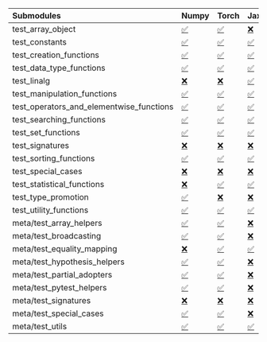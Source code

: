 | Submodules                               | Numpy                                                                                                                           | Torch                                                                                                                           | Jax                                                                                                                             | Tensorflow                                                                                                                      |
|:-----------------------------------------|:--------------------------------------------------------------------------------------------------------------------------------|:--------------------------------------------------------------------------------------------------------------------------------|:--------------------------------------------------------------------------------------------------------------------------------|:--------------------------------------------------------------------------------------------------------------------------------|
| test_array_object                        | <a href="https://github.com/unifyai/ivy/runs/8226208210?check_suite_focus=true" rel="noopener noreferrer" target="_blank">✅</a> | <a href="https://github.com/unifyai/ivy/runs/8226211401?check_suite_focus=true" rel="noopener noreferrer" target="_blank">✅</a> | <a href="https://github.com/unifyai/ivy/runs/8226214040?check_suite_focus=true" rel="noopener noreferrer" target="_blank">❌</a> | <a href="https://github.com/unifyai/ivy/runs/8226217855?check_suite_focus=true" rel="noopener noreferrer" target="_blank">✅</a> |
| test_constants                           | <a href="https://github.com/unifyai/ivy/runs/8226208428?check_suite_focus=true" rel="noopener noreferrer" target="_blank">✅</a> | <a href="https://github.com/unifyai/ivy/runs/8226211490?check_suite_focus=true" rel="noopener noreferrer" target="_blank">✅</a> | <a href="https://github.com/unifyai/ivy/runs/8226214183?check_suite_focus=true" rel="noopener noreferrer" target="_blank">✅</a> | <a href="https://github.com/unifyai/ivy/runs/8226217962?check_suite_focus=true" rel="noopener noreferrer" target="_blank">✅</a> |
| test_creation_functions                  | <a href="https://github.com/unifyai/ivy/runs/8226208566?check_suite_focus=true" rel="noopener noreferrer" target="_blank">✅</a> | <a href="https://github.com/unifyai/ivy/runs/8226211612?check_suite_focus=true" rel="noopener noreferrer" target="_blank">✅</a> | <a href="https://github.com/unifyai/ivy/runs/8226214380?check_suite_focus=true" rel="noopener noreferrer" target="_blank">✅</a> | <a href="https://github.com/unifyai/ivy/runs/8226218128?check_suite_focus=true" rel="noopener noreferrer" target="_blank">✅</a> |
| test_data_type_functions                 | <a href="https://github.com/unifyai/ivy/runs/8226208715?check_suite_focus=true" rel="noopener noreferrer" target="_blank">✅</a> | <a href="https://github.com/unifyai/ivy/runs/8226211717?check_suite_focus=true" rel="noopener noreferrer" target="_blank">✅</a> | <a href="https://github.com/unifyai/ivy/runs/8226214524?check_suite_focus=true" rel="noopener noreferrer" target="_blank">✅</a> | <a href="https://github.com/unifyai/ivy/runs/8226218254?check_suite_focus=true" rel="noopener noreferrer" target="_blank">✅</a> |
| test_linalg                              | <a href="https://github.com/unifyai/ivy/runs/8226208868?check_suite_focus=true" rel="noopener noreferrer" target="_blank">❌</a> | <a href="https://github.com/unifyai/ivy/runs/8226211834?check_suite_focus=true" rel="noopener noreferrer" target="_blank">❌</a> | <a href="https://github.com/unifyai/ivy/runs/8226214662?check_suite_focus=true" rel="noopener noreferrer" target="_blank">✅</a> | <a href="https://github.com/unifyai/ivy/runs/8226218415?check_suite_focus=true" rel="noopener noreferrer" target="_blank">❌</a> |
| test_manipulation_functions              | <a href="https://github.com/unifyai/ivy/runs/8226209001?check_suite_focus=true" rel="noopener noreferrer" target="_blank">✅</a> | <a href="https://github.com/unifyai/ivy/runs/8226211940?check_suite_focus=true" rel="noopener noreferrer" target="_blank">✅</a> | <a href="https://github.com/unifyai/ivy/runs/8226214829?check_suite_focus=true" rel="noopener noreferrer" target="_blank">✅</a> | <a href="https://github.com/unifyai/ivy/runs/8226218535?check_suite_focus=true" rel="noopener noreferrer" target="_blank">✅</a> |
| test_operators_and_elementwise_functions | <a href="https://github.com/unifyai/ivy/runs/8226209123?check_suite_focus=true" rel="noopener noreferrer" target="_blank">✅</a> | <a href="https://github.com/unifyai/ivy/runs/8226212046?check_suite_focus=true" rel="noopener noreferrer" target="_blank">✅</a> | <a href="https://github.com/unifyai/ivy/runs/8226214977?check_suite_focus=true" rel="noopener noreferrer" target="_blank">✅</a> | <a href="https://github.com/unifyai/ivy/runs/8226218672?check_suite_focus=true" rel="noopener noreferrer" target="_blank">✅</a> |
| test_searching_functions                 | <a href="https://github.com/unifyai/ivy/runs/8226209275?check_suite_focus=true" rel="noopener noreferrer" target="_blank">✅</a> | <a href="https://github.com/unifyai/ivy/runs/8226212137?check_suite_focus=true" rel="noopener noreferrer" target="_blank">✅</a> | <a href="https://github.com/unifyai/ivy/runs/8226215113?check_suite_focus=true" rel="noopener noreferrer" target="_blank">✅</a> | <a href="https://github.com/unifyai/ivy/runs/8226218803?check_suite_focus=true" rel="noopener noreferrer" target="_blank">✅</a> |
| test_set_functions                       | <a href="https://github.com/unifyai/ivy/runs/8226209399?check_suite_focus=true" rel="noopener noreferrer" target="_blank">✅</a> | <a href="https://github.com/unifyai/ivy/runs/8226212249?check_suite_focus=true" rel="noopener noreferrer" target="_blank">✅</a> | <a href="https://github.com/unifyai/ivy/runs/8226215298?check_suite_focus=true" rel="noopener noreferrer" target="_blank">✅</a> | <a href="https://github.com/unifyai/ivy/runs/8226218935?check_suite_focus=true" rel="noopener noreferrer" target="_blank">✅</a> |
| test_signatures                          | <a href="https://github.com/unifyai/ivy/runs/8226209521?check_suite_focus=true" rel="noopener noreferrer" target="_blank">❌</a> | <a href="https://github.com/unifyai/ivy/runs/8226212360?check_suite_focus=true" rel="noopener noreferrer" target="_blank">❌</a> | <a href="https://github.com/unifyai/ivy/runs/8226215441?check_suite_focus=true" rel="noopener noreferrer" target="_blank">❌</a> | <a href="https://github.com/unifyai/ivy/runs/8226219069?check_suite_focus=true" rel="noopener noreferrer" target="_blank">❌</a> |
| test_sorting_functions                   | <a href="https://github.com/unifyai/ivy/runs/8226209656?check_suite_focus=true" rel="noopener noreferrer" target="_blank">✅</a> | <a href="https://github.com/unifyai/ivy/runs/8226212458?check_suite_focus=true" rel="noopener noreferrer" target="_blank">✅</a> | <a href="https://github.com/unifyai/ivy/runs/8226215567?check_suite_focus=true" rel="noopener noreferrer" target="_blank">✅</a> | <a href="https://github.com/unifyai/ivy/runs/8226219211?check_suite_focus=true" rel="noopener noreferrer" target="_blank">✅</a> |
| test_special_cases                       | <a href="https://github.com/unifyai/ivy/runs/8226209800?check_suite_focus=true" rel="noopener noreferrer" target="_blank">❌</a> | <a href="https://github.com/unifyai/ivy/runs/8226212602?check_suite_focus=true" rel="noopener noreferrer" target="_blank">❌</a> | <a href="https://github.com/unifyai/ivy/runs/8226215713?check_suite_focus=true" rel="noopener noreferrer" target="_blank">❌</a> | <a href="https://github.com/unifyai/ivy/runs/8226219331?check_suite_focus=true" rel="noopener noreferrer" target="_blank">❌</a> |
| test_statistical_functions               | <a href="https://github.com/unifyai/ivy/runs/8226209949?check_suite_focus=true" rel="noopener noreferrer" target="_blank">❌</a> | <a href="https://github.com/unifyai/ivy/runs/8226212709?check_suite_focus=true" rel="noopener noreferrer" target="_blank">✅</a> | <a href="https://github.com/unifyai/ivy/runs/8226215855?check_suite_focus=true" rel="noopener noreferrer" target="_blank">✅</a> | <a href="https://github.com/unifyai/ivy/runs/8226219450?check_suite_focus=true" rel="noopener noreferrer" target="_blank">❌</a> |
| test_type_promotion                      | <a href="https://github.com/unifyai/ivy/runs/8226210092?check_suite_focus=true" rel="noopener noreferrer" target="_blank">✅</a> | <a href="https://github.com/unifyai/ivy/runs/8226212785?check_suite_focus=true" rel="noopener noreferrer" target="_blank">❌</a> | <a href="https://github.com/unifyai/ivy/runs/8226216018?check_suite_focus=true" rel="noopener noreferrer" target="_blank">❌</a> | <a href="https://github.com/unifyai/ivy/runs/8226219579?check_suite_focus=true" rel="noopener noreferrer" target="_blank">❌</a> |
| test_utility_functions                   | <a href="https://github.com/unifyai/ivy/runs/8226210229?check_suite_focus=true" rel="noopener noreferrer" target="_blank">✅</a> | <a href="https://github.com/unifyai/ivy/runs/8226212892?check_suite_focus=true" rel="noopener noreferrer" target="_blank">✅</a> | <a href="https://github.com/unifyai/ivy/runs/8226216180?check_suite_focus=true" rel="noopener noreferrer" target="_blank">✅</a> | <a href="https://github.com/unifyai/ivy/runs/8226219705?check_suite_focus=true" rel="noopener noreferrer" target="_blank">✅</a> |
| meta/test_array_helpers                  | <a href="https://github.com/unifyai/ivy/runs/8226210337?check_suite_focus=true" rel="noopener noreferrer" target="_blank">✅</a> | <a href="https://github.com/unifyai/ivy/runs/8226212995?check_suite_focus=true" rel="noopener noreferrer" target="_blank">✅</a> | <a href="https://github.com/unifyai/ivy/runs/8226216345?check_suite_focus=true" rel="noopener noreferrer" target="_blank">❌</a> | <a href="https://github.com/unifyai/ivy/runs/8226219837?check_suite_focus=true" rel="noopener noreferrer" target="_blank">✅</a> |
| meta/test_broadcasting                   | <a href="https://github.com/unifyai/ivy/runs/8226210470?check_suite_focus=true" rel="noopener noreferrer" target="_blank">✅</a> | <a href="https://github.com/unifyai/ivy/runs/8226213088?check_suite_focus=true" rel="noopener noreferrer" target="_blank">✅</a> | <a href="https://github.com/unifyai/ivy/runs/8226216497?check_suite_focus=true" rel="noopener noreferrer" target="_blank">❌</a> | <a href="https://github.com/unifyai/ivy/runs/8226219977?check_suite_focus=true" rel="noopener noreferrer" target="_blank">✅</a> |
| meta/test_equality_mapping               | <a href="https://github.com/unifyai/ivy/runs/8226210622?check_suite_focus=true" rel="noopener noreferrer" target="_blank">❌</a> | <a href="https://github.com/unifyai/ivy/runs/8226213187?check_suite_focus=true" rel="noopener noreferrer" target="_blank">✅</a> | <a href="https://github.com/unifyai/ivy/runs/8226216645?check_suite_focus=true" rel="noopener noreferrer" target="_blank">✅</a> | <a href="https://github.com/unifyai/ivy/runs/8226220096?check_suite_focus=true" rel="noopener noreferrer" target="_blank">✅</a> |
| meta/test_hypothesis_helpers             | <a href="https://github.com/unifyai/ivy/runs/8226210721?check_suite_focus=true" rel="noopener noreferrer" target="_blank">✅</a> | <a href="https://github.com/unifyai/ivy/runs/8226213310?check_suite_focus=true" rel="noopener noreferrer" target="_blank">✅</a> | <a href="https://github.com/unifyai/ivy/runs/8226216803?check_suite_focus=true" rel="noopener noreferrer" target="_blank">❌</a> | <a href="https://github.com/unifyai/ivy/runs/8226220206?check_suite_focus=true" rel="noopener noreferrer" target="_blank">✅</a> |
| meta/test_partial_adopters               | <a href="https://github.com/unifyai/ivy/runs/8226210828?check_suite_focus=true" rel="noopener noreferrer" target="_blank">✅</a> | <a href="https://github.com/unifyai/ivy/runs/8226213480?check_suite_focus=true" rel="noopener noreferrer" target="_blank">✅</a> | <a href="https://github.com/unifyai/ivy/runs/8226216970?check_suite_focus=true" rel="noopener noreferrer" target="_blank">❌</a> | <a href="https://github.com/unifyai/ivy/runs/8226220382?check_suite_focus=true" rel="noopener noreferrer" target="_blank">✅</a> |
| meta/test_pytest_helpers                 | <a href="https://github.com/unifyai/ivy/runs/8226210913?check_suite_focus=true" rel="noopener noreferrer" target="_blank">✅</a> | <a href="https://github.com/unifyai/ivy/runs/8226213585?check_suite_focus=true" rel="noopener noreferrer" target="_blank">✅</a> | <a href="https://github.com/unifyai/ivy/runs/8226217167?check_suite_focus=true" rel="noopener noreferrer" target="_blank">❌</a> | <a href="https://github.com/unifyai/ivy/runs/8226220474?check_suite_focus=true" rel="noopener noreferrer" target="_blank">✅</a> |
| meta/test_signatures                     | <a href="https://github.com/unifyai/ivy/runs/8226211090?check_suite_focus=true" rel="noopener noreferrer" target="_blank">❌</a> | <a href="https://github.com/unifyai/ivy/runs/8226213694?check_suite_focus=true" rel="noopener noreferrer" target="_blank">❌</a> | <a href="https://github.com/unifyai/ivy/runs/8226217317?check_suite_focus=true" rel="noopener noreferrer" target="_blank">❌</a> | <a href="https://github.com/unifyai/ivy/runs/8226220616?check_suite_focus=true" rel="noopener noreferrer" target="_blank">❌</a> |
| meta/test_special_cases                  | <a href="https://github.com/unifyai/ivy/runs/8226211191?check_suite_focus=true" rel="noopener noreferrer" target="_blank">✅</a> | <a href="https://github.com/unifyai/ivy/runs/8226213797?check_suite_focus=true" rel="noopener noreferrer" target="_blank">✅</a> | <a href="https://github.com/unifyai/ivy/runs/8226217512?check_suite_focus=true" rel="noopener noreferrer" target="_blank">❌</a> | <a href="https://github.com/unifyai/ivy/runs/8226220723?check_suite_focus=true" rel="noopener noreferrer" target="_blank">✅</a> |
| meta/test_utils                          | <a href="https://github.com/unifyai/ivy/runs/8226211296?check_suite_focus=true" rel="noopener noreferrer" target="_blank">✅</a> | <a href="https://github.com/unifyai/ivy/runs/8226213933?check_suite_focus=true" rel="noopener noreferrer" target="_blank">✅</a> | <a href="https://github.com/unifyai/ivy/runs/8226217685?check_suite_focus=true" rel="noopener noreferrer" target="_blank">✅</a> | <a href="https://github.com/unifyai/ivy/runs/8226220853?check_suite_focus=true" rel="noopener noreferrer" target="_blank">✅</a> |